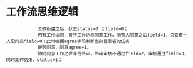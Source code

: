 # 工作流思维逻辑
                工作新建之后，状态status=0 ；field=0；
                若有工作协同，等待工作协同同意工作。所有人同意之后field=1，只要有一人没同意field=0；此时根据agree字段判断当前登录者的任务            
                是否同意，同意agree=1。
                协同同意工作之后等待终审，终审审核不通过field=2，审核通过field=3，同时工作结束，status=1；

